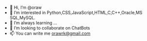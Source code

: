 - 👋 Hi, I’m @oraw
- 👀 I’m interested in Python,CSS,JavaScript,HTML,C,C++,Oracle,MS SQL,MySQL.
- 🌱 I’m always learning ...
- 💞️ I’m looking to collaborate on ChatBots 
- 📫 You can write me orawrk@gmail.com

<!---
oraw/oraw is a ✨ special ✨ repository because its `README.md` (this file) appears on your GitHub profile.
--->

